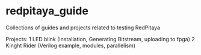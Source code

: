 # redpitaya_guide
Collections of guides and projects related to testing RedPitaya

Projects:
	1 LED blink (Installation, Generating Bitstream, uploading to fpga)
	2 Kinght Rider (Verilog example, modules, parallelism)
